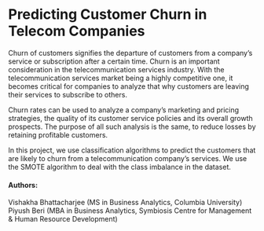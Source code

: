 # Predicting Customer Churn in Telecom Companies

Churn of customers signifies the departure of customers from a company’s service or subscription after a certain time. Churn is an important consideration in the telecommunication services industry. With the telecommunication services market being a highly competitive one, it becomes critical for companies to analyze that why customers are leaving their services to subscribe to others.

Churn rates can be used to analyze a company’s marketing and pricing strategies, the quality of its customer service policies and its overall growth prospects. The purpose of all such analysis is the same, to reduce losses by retaining profitable customers.

In this project, we use classification algorithms to predict the customers that are likely to churn from a telecommunication company’s services. We use the SMOTE algorithm to deal with the class imbalance in the dataset.   
 


#### Authors:     </br>
Vishakha Bhattacharjee (MS in Business Analytics, Columbia University)  </br>
Piyush Beri (MBA in Business Analytics, Symbiosis Centre for Management & Human Resource Development)


